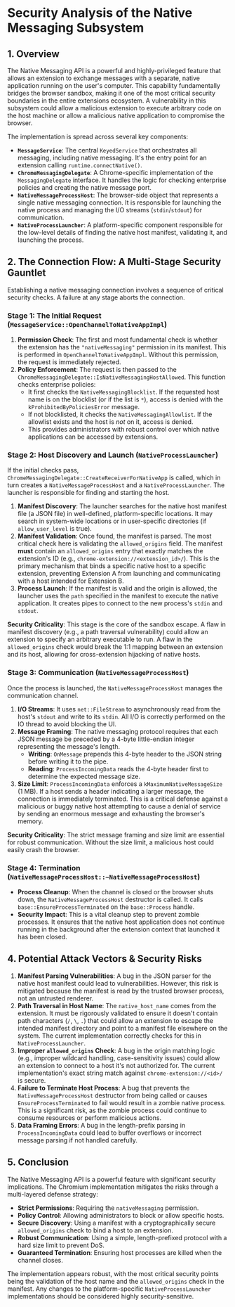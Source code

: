 # Security Analysis of the Native Messaging Subsystem

## 1. Overview

The Native Messaging API is a powerful and highly-privileged feature that allows an extension to exchange messages with a separate, native application running on the user's computer. This capability fundamentally bridges the browser sandbox, making it one of the most critical security boundaries in the entire extensions ecosystem. A vulnerability in this subsystem could allow a malicious extension to execute arbitrary code on the host machine or allow a malicious native application to compromise the browser.

The implementation is spread across several key components:
-   **`MessageService`**: The central `KeyedService` that orchestrates all messaging, including native messaging. It's the entry point for an extension calling `runtime.connectNative()`.
-   **`ChromeMessagingDelegate`**: A Chrome-specific implementation of the `MessagingDelegate` interface. It handles the logic for checking enterprise policies and creating the native message port.
-   **`NativeMessageProcessHost`**: The browser-side object that represents a single native messaging connection. It is responsible for launching the native process and managing the I/O streams (`stdin`/`stdout`) for communication.
-   **`NativeProcessLauncher`**: A platform-specific component responsible for the low-level details of finding the native host manifest, validating it, and launching the process.

## 2. The Connection Flow: A Multi-Stage Security Gauntlet

Establishing a native messaging connection involves a sequence of critical security checks. A failure at any stage aborts the connection.

### Stage 1: The Initial Request (`MessageService::OpenChannelToNativeAppImpl`)

1.  **Permission Check**: The first and most fundamental check is whether the extension has the `"nativeMessaging"` permission in its manifest. This is performed in `OpenChannelToNativeAppImpl`. Without this permission, the request is immediately rejected.
2.  **Policy Enforcement**: The request is then passed to the `ChromeMessagingDelegate::IsNativeMessagingHostAllowed`. This function checks enterprise policies:
    -   It first checks the `NativeMessagingBlocklist`. If the requested host name is on the blocklist (or if the list is `*`), access is denied with the `kProhibitedByPoliciesError` message.
    -   If not blocklisted, it checks the `NativeMessagingAllowlist`. If the allowlist exists and the host is *not* on it, access is denied.
    -   This provides administrators with robust control over which native applications can be accessed by extensions.

### Stage 2: Host Discovery and Launch (`NativeProcessLauncher`)

If the initial checks pass, `ChromeMessagingDelegate::CreateReceiverForNativeApp` is called, which in turn creates a `NativeMessageProcessHost` and a `NativeProcessLauncher`. The launcher is responsible for finding and starting the host.

1.  **Manifest Discovery**: The launcher searches for the native host manifest file (a JSON file) in well-defined, platform-specific locations. It may search in system-wide locations or in user-specific directories (if `allow_user_level` is true).
2.  **Manifest Validation**: Once found, the manifest is parsed. The most critical check here is validating the `allowed_origins` field. The manifest **must** contain an `allowed_origins` entry that exactly matches the extension's ID (e.g., `chrome-extension://<extension_id>/`). This is the primary mechanism that binds a specific native host to a specific extension, preventing Extension A from launching and communicating with a host intended for Extension B.
3.  **Process Launch**: If the manifest is valid and the origin is allowed, the launcher uses the `path` specified in the manifest to execute the native application. It creates pipes to connect to the new process's `stdin` and `stdout`.

**Security Criticality**: This stage is the core of the sandbox escape. A flaw in manifest discovery (e.g., a path traversal vulnerability) could allow an extension to specify an arbitrary executable to run. A flaw in the `allowed_origins` check would break the 1:1 mapping between an extension and its host, allowing for cross-extension hijacking of native hosts.

### Stage 3: Communication (`NativeMessageProcessHost`)

Once the process is launched, the `NativeMessageProcessHost` manages the communication channel.

1.  **I/O Streams**: It uses `net::FileStream` to asynchronously read from the host's `stdout` and write to its `stdin`. All I/O is correctly performed on the IO thread to avoid blocking the UI.
2.  **Message Framing**: The native messaging protocol requires that each JSON message be preceded by a 4-byte little-endian integer representing the message's length.
    -   **Writing**: `OnMessage` prepends this 4-byte header to the JSON string before writing it to the pipe.
    -   **Reading**: `ProcessIncomingData` reads the 4-byte header first to determine the expected message size.
3.  **Size Limit**: `ProcessIncomingData` enforces a `kMaximumNativeMessageSize` (1 MB). If a host sends a header indicating a larger message, the connection is immediately terminated. This is a critical defense against a malicious or buggy native host attempting to cause a denial of service by sending an enormous message and exhausting the browser's memory.

**Security Criticality**: The strict message framing and size limit are essential for robust communication. Without the size limit, a malicious host could easily crash the browser.

### Stage 4: Termination (`NativeMessageProcessHost::~NativeMessageProcessHost`)

-   **Process Cleanup**: When the channel is closed or the browser shuts down, the `NativeMessageProcessHost` destructor is called. It calls `base::EnsureProcessTerminated` on the `base::Process` handle.
-   **Security Impact**: This is a vital cleanup step to prevent zombie processes. It ensures that the native host application does not continue running in the background after the extension context that launched it has been closed.

## 4. Potential Attack Vectors & Security Risks

1.  **Manifest Parsing Vulnerabilities**: A bug in the JSON parser for the native host manifest could lead to vulnerabilities. However, this risk is mitigated because the manifest is read by the trusted browser process, not an untrusted renderer.
2.  **Path Traversal in Host Name**: The `native_host_name` comes from the extension. It must be rigorously validated to ensure it doesn't contain path characters (`/`, `\`, `.`) that could allow an extension to escape the intended manifest directory and point to a manifest file elsewhere on the system. The current implementation correctly checks for this in `NativeProcessLauncher`.
3.  **Improper `allowed_origins` Check**: A bug in the origin matching logic (e.g., improper wildcard handling, case-sensitivity issues) could allow an extension to connect to a host it's not authorized for. The current implementation's exact string match against `chrome-extension://<id>/` is secure.
4.  **Failure to Terminate Host Process**: A bug that prevents the `NativeMessageProcessHost` destructor from being called or causes `EnsureProcessTerminated` to fail would result in a zombie native process. This is a significant risk, as the zombie process could continue to consume resources or perform malicious actions.
5.  **Data Framing Errors**: A bug in the length-prefix parsing in `ProcessIncomingData` could lead to buffer overflows or incorrect message parsing if not handled carefully.

## 5. Conclusion

The Native Messaging API is a powerful feature with significant security implications. The Chromium implementation mitigates the risks through a multi-layered defense strategy:
-   **Strict Permissions**: Requiring the `nativeMessaging` permission.
-   **Policy Control**: Allowing administrators to block or allow specific hosts.
-   **Secure Discovery**: Using a manifest with a cryptographically secure `allowed_origins` check to bind a host to an extension.
-   **Robust Communication**: Using a simple, length-prefixed protocol with a hard size limit to prevent DoS.
-   **Guaranteed Termination**: Ensuring host processes are killed when the channel closes.

The implementation appears robust, with the most critical security points being the validation of the host name and the `allowed_origins` check in the manifest. Any changes to the platform-specific `NativeProcessLauncher` implementations should be considered highly security-sensitive.